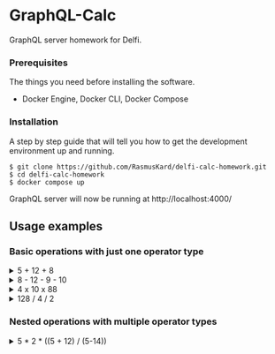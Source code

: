 # GraphQL-Calc

GraphQL server homework for Delfi.

### Prerequisites

The things you need before installing the software.

- Docker Engine, Docker CLI, Docker Compose

### Installation

A step by step guide that will tell you how to get the development environment up and running.

```
$ git clone https://github.com/RasmusKard/delfi-calc-homework.git
$ cd delfi-calc-homework
$ docker compose up
```

GraphQL server will now be running at http://localhost:4000/

## Usage examples

### Basic operations with just one operator type

<details>
  <summary>5 + 12 + 8</summary>
  <br>
  
  ```graphql
  query {
    sum(nums: [5, 12, 8])
  }
  ```
</details>

<details>
  <summary>8 - 12 - 9 - 10</summary>
  <br>
  
  ```graphql
  query {
    subtract(nums: [8, 12, 9, 10])
  }
  ```
</details>

<details>
  <summary>4 x 10 x 88</summary>

  ```graphql
  query {
    multiply(nums: [4, 10, 88])
  }
  ```
</details>

<details>
  <summary>128 / 4 / 2</summary>

  ```graphql
  query {
    divide(nums: [128, 4, 2])
  }
  ```
</details>

### Nested operations with multiple operator types
<details>
  <summary>5 * 2 * ((5 + 12) / (5-14))</summary>

  ```graphql
query {
  nestedCalc(
    operation: {
      type: MULTIPLY
      values: [
        { numbers: [5, 2] }
        {
          operation: {
            type: DIVIDE
            values: [
              { operation: { type: SUM, values: { numbers: [5, 12] } } }
              { operation: { type: SUBTRACT, values: { numbers: [5, 14] } } }
            ]
          }
        }
      ]
    }
  )
}

  ```
</details>


